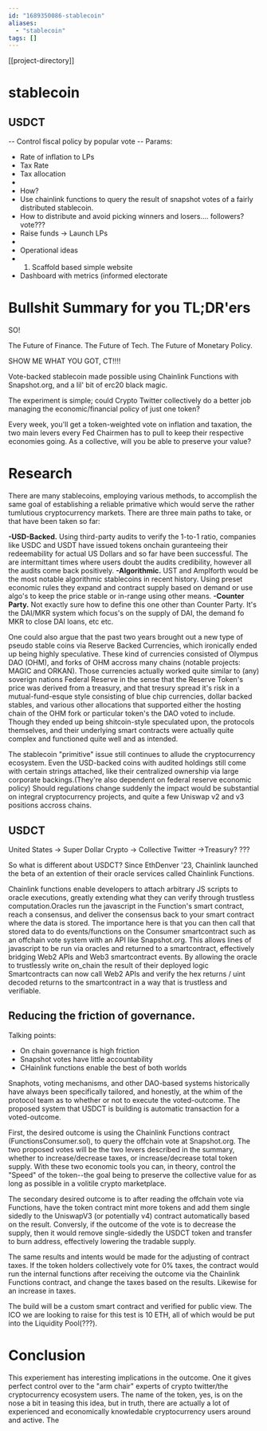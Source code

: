 ```yaml
---
id: "1689350086-stablecoin"
aliases:
  - "stablecoin"
tags: []
---
```

[[project-directory]]


# stablecoin

## USDCT

-- Control fiscal policy by popular vote
-- Params: 
  - Rate of inflation to LPs
  - Tax Rate
  - Tax allocation
-
- How? 
- Use chainlink functions to query the result of snapshot votes of a fairly distributed stablecoin.
- How to distribute and avoid picking winners and losers.... followers? vote???
- Raise funds -> Launch LPs
-
- Operational ideas
- 1) Scaffold based simple website
-   Dashboard with metrics (informed electorate

<h1>Bullshit Summary for you TL;DR'ers</h1>

SO!

The Future of Finance. The Future of Tech. The Future of Monetary Policy. 

SHOW ME WHAT YOU GOT, CT!!!! 

Vote-backed stablecoin made possible using Chainlink Functions with Snapshot.org, and a lil' bit of erc20 black magic. 

The experiment is simple; could Crypto Twitter collectively do a better job managing the economic/financial policy of just one token?

Every week, you'll get a token-weighted vote on inflation and taxation, the two main levers every Fed Chairmen has to pull to keep their respective economies going. As a collective, will you be able to preserve your value?
 
<h1>Research</h1>

There are many stablecoins, employing various methods, to accomplish the same goal of establishing a reliable primative which would serve the rather tumlutious cryptocurrency markets. There are three main paths to take, or that have been taken so far: 

**-USD-Backed.** Using third-party audits to verify the 1-to-1 ratio, companies like USDC and USDT have issued tokens onchain guranteeing their redeemability for actual US Dollars and so far have been successful. The are intermittant times where users doubt the audits credibility, however all the audits come back positively. 
**-Algorithmic.** UST and Amplforth would be the most notable algorithmic stablecoins in recent history. Using preset economic rules they expand and contract supply based on demand or use algo's to keep the price stable or in-range using other means.
**-Counter Party.** Not exactly sure how to define this one other than Counter Party. It's the DAI/MKR system which focus's on the supply of DAI, the demand fo MKR to close DAI loans, etc etc. 

One could also argue that the past two years brought out a new type of pseudo stable coins via Reserve Backed Currencies, which ironically ended up being highly speculative. These kind of currencies consisted of Olympus DAO (OHM),  and forks of OHM accross many chains (notable projects: MAGIC and ORKAN). Those currencies actually worked quite similar to (any) soverign nations Federal Reserve in the sense that the Reserve Token's price was derived from a treasury, and that tresury spread it's risk in a mutual-fund-esque style consisting of blue chip currencies, dollar backed stables, and various other allocations that supported either the hosting chain of the OHM fork or particular token's the DAO voted to include. Though they ended up being shitcoin-style speculated upon, the protocols themselves, and their underlying smart contracts were actually quite complex and functioned quite well and as intended. 

The stablecoin "primitive" issue still continues to allude the cryptocurrency ecosystem. Even the USD-backed coins with audited holdings still come with certain strings attached, like their centralized ownership via large corporate backings.(They're also dependent on federal reserve economic policy) Should regulations change suddenly the impact would be substantial on integral cryptocurrency projects, and quite a few Uniswap v2 and v3 positions accross chains. 

## USDCT
United 
States -> Super
Dollar
Crypto -> Collective
Twitter ->Treasury?
???

So what is different about USDCT? Since EthDenver '23, Chainlink launched the beta of an extention of their oracle services called Chainlink Functions. 

Chainlink functions enable developers to attach arbitrary JS scripts to oracle executions, greatly extending what they can verify through trustless computation.Oracles run the javascript in the Function's smart contract, reach a consensus, and deliver the consensus back to your smart contract where the data is stored. The importance here is that you can then call that stored data to do events/functions on the Consumer smartcontract such as an offchain vote system with an API like Snapshot.org. This allows lines of javascript to be run via oracles and returned to a smartcontract, effectively bridging Web2 APIs and Web3 smartcontract events. By allowing the oracle to trustlessly write on_chain the result of their deployed logic Smartcontracts can now call Web2 APIs and verify the hex returns / uint decoded returns to the smartcontract in a way that is trustless and verifiable. 

## Reducing the friction of governance.

Talking points: 
- On chain governance is high friction
- Snapshot votes have little accountability
- CHainlink functions enable the best of both worlds


Snaphots, voting mechanisms, and other DAO-based systems historically have always been specifically tailored, and honestly, at the whim of the protocol team as to whether or not to execute the voted-outcome. The proposed system that USDCT is building is automatic transaction for a voted-outcome. 

First, the desired outcome is using the Chainlink Functions contract (FunctionsConsumer.sol), to query the offchain vote at Snapshot.org. The two proposed votes will be the two levers described in the summary, whether to increase/decrease taxes, or increase/decrease total token supply. With these two economic tools you can, in theory, control the "Speed" of the token--the goal being to preserve the collective value for as long as possible in a volitile crypto marketplace.

The secondary desired outcome is to after reading the offchain vote via Functions, have the token contract mint more tokens and add them single sidedly to the UniswapV3 (or potentially v4) contract automatically based on the result. Conversly, if the outcome of the vote is to decrease the supply, then it would remove single-sidedly the USDCT token and transfer to burn address, effectively lowering the tradable supply.

The same results and intents would be made for the adjusting of contract taxes. If the token holders collectively vote for 0% taxes, the contract would run the internal functions after receiving the outcome via the Chainlink Functions contract, and change the taxes based on the results. Likewise for an increase in taxes. 

The build will be a custom smart contract and verified for public view. The ICO we are looking to raise for this test is 10 ETH, all of which would be put into the Liquidity Pool(???). 


<h1>Conclusion</h1>

This experiement has interesting implications in the outcome. One it gives perfect control over to the "arm chair" experts of crypto twitter/the cryptocurrency ecosystem users. The name of the token, yes, is on the nose a bit in teasing this idea, but in truth, there are actually a lot of experienced and economically knowledable cryptocurrency users around and active. The  
